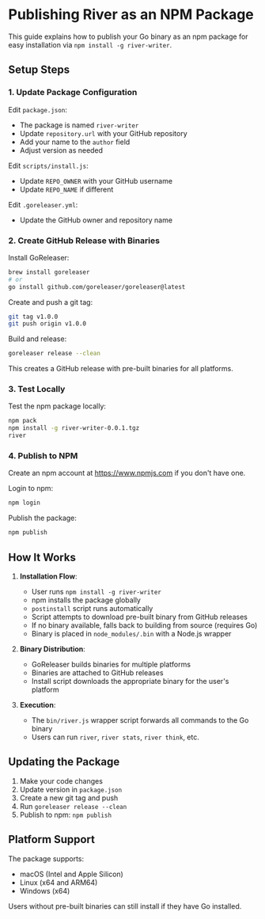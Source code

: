 # Publishing River as an NPM Package

This guide explains how to publish your Go binary as an npm package for easy installation via `npm install -g river-writer`.

## Setup Steps

### 1. Update Package Configuration
Edit `package.json`:
- The package is named `river-writer`
- Update `repository.url` with your GitHub repository
- Add your name to the `author` field
- Adjust version as needed

Edit `scripts/install.js`:
- Update `REPO_OWNER` with your GitHub username
- Update `REPO_NAME` if different

Edit `.goreleaser.yml`:
- Update the GitHub owner and repository name

### 2. Create GitHub Release with Binaries

Install GoReleaser:
```bash
brew install goreleaser
# or
go install github.com/goreleaser/goreleaser@latest
```

Create and push a git tag:
```bash
git tag v1.0.0
git push origin v1.0.0
```

Build and release:
```bash
goreleaser release --clean
```

This creates a GitHub release with pre-built binaries for all platforms.

### 3. Test Locally

Test the npm package locally:
```bash
npm pack
npm install -g river-writer-0.0.1.tgz
river
```

### 4. Publish to NPM

Create an npm account at https://www.npmjs.com if you don't have one.

Login to npm:
```bash
npm login
```

Publish the package:
```bash
npm publish
```

## How It Works

1. **Installation Flow**:
   - User runs `npm install -g river-writer`
   - npm installs the package globally
   - `postinstall` script runs automatically
   - Script attempts to download pre-built binary from GitHub releases
   - If no binary available, falls back to building from source (requires Go)
   - Binary is placed in `node_modules/.bin` with a Node.js wrapper

2. **Binary Distribution**:
   - GoReleaser builds binaries for multiple platforms
   - Binaries are attached to GitHub releases
   - Install script downloads the appropriate binary for the user's platform

3. **Execution**:
   - The `bin/river.js` wrapper script forwards all commands to the Go binary
   - Users can run `river`, `river stats`, `river think`, etc.

## Updating the Package

1. Make your code changes
2. Update version in `package.json`
3. Create a new git tag and push
4. Run `goreleaser release --clean`
5. Publish to npm: `npm publish`

## Platform Support

The package supports:
- macOS (Intel and Apple Silicon)
- Linux (x64 and ARM64)  
- Windows (x64)

Users without pre-built binaries can still install if they have Go installed.